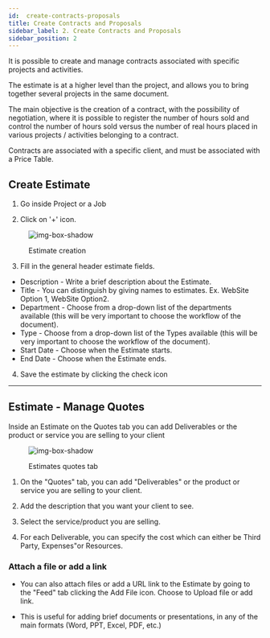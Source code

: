 ```yaml
---
id:  create-contracts-proposals
title: Create Contracts and Proposals
sidebar_label: 2. Create Contracts and Proposals
sidebar_position: 2
---
```


It is possible to create and manage contracts associated with specific projects and activities.

The estimate is at a higher level than the project, and allows you to bring together several projects in the same document.

The main objective is the creation of a contract, with the possibility of negotiation, where it is possible to register the number of hours sold and control the number of hours sold versus the number of real hours placed in various projects / activities belonging to a contract.

Contracts are associated with a specific client, and must be associated with a Price Table.

## Create Estimate

1. Go inside  Project or a Job

2. Click on '+' icon.

<figure>

![img-box-shadow](/img/university/contracts/university-contracts-1-create.png)
<figcaption>Estimate creation</figcaption>
</figure>


3. Fill in the general header estimate fields.

- Description - Write a brief description about the Estimate. 
- Title - You can distinguish by giving names to estimates. Ex. WebSite Option 1, WebSite Option2.
- Department - Choose from a drop-down list of the departments available (this will be very important to choose the workflow of the document).
- Type - Choose from a drop-down list of the Types available (this will be very important to choose the workflow of the document).
- Start Date - Choose when the Estimate starts.
- End Date - Choose when the Estimate ends.

4. Save the estimate by clicking the check icon

---

## Estimate - Manage Quotes

Inside an Estimate on the Quotes tab you can add Deliverables or the product or service you are selling to your client

<figure>

![img-box-shadow](/img/university/contracts/university-contracts-2-quotes.png)
<figcaption>Estimates quotes tab</figcaption>
</figure>

1. On the "Quotes" tab, you can add "Deliverables" or the product or service you are selling to your client.

2. Add the description that you want your client to see.

3. Select the service/product you are selling.

4. For each Deliverable, you can specify the cost which can either be Third Party, Expenses"or Resources.


### Attach a file or add a link

- You can also attach files or add a URL link to the Estimate by going to the "Feed" tab clicking the Add File icon. Choose to Upload file or add link.

- This is useful for adding brief documents or presentations, in any of the main formats (Word, PPT, Excel, PDF, etc.)
